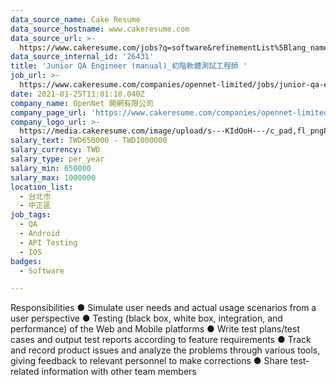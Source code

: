 ```yaml
---
data_source_name: Cake Resume
data_source_hostname: www.cakeresume.com
data_source_url: >-
  https://www.cakeresume.com/jobs?q=software&refinementList%5Blang_name%5D%5B0%5D=English&refinementList%5Bsalary_type%5D=per_year&range%5Bsalary_range%5D%5Bmin%5D=1000000&page=2
data_source_internal_id: '26431'
title: 'Junior QA Engineer (manual)_初階軟體測試工程師 '
job_url: >-
  https://www.cakeresume.com/companies/opennet-limited/jobs/junior-qa-engineer-manual-_software-test-engineer
date: 2021-01-25T11:01:10.040Z
company_name: OpenNet 開網有限公司
company_page_url: 'https://www.cakeresume.com/companies/opennet-limited'
company_logo_url: >-
  https://media.cakeresume.com/image/upload/s---KIdOoH---/c_pad,fl_png8,h_200,w_200/v1574663536/bzaybcelyff1kqaqhhmr.png
salary_text: TWD650000 - TWD1000000
salary_currency: TWD
salary_type: per_year
salary_min: 650000
salary_max: 1000000
location_list:
  - 台北市
  - 中正區
job_tags:
  - QA
  - Android
  - API Testing
  - IOS
badges:
  - Software

---
```


Responsibilities ● Simulate user needs and actual usage scenarios from a user perspective ● Testing (black box, white box, integration, and performance) of the Web and Mobile platforms ● Write test plans/test cases and output test reports according to feature requirements ● Track and record product issues and analyze the problems through various tools, giving feedback to relevant personnel to make corrections ● Share test-related information with other team members